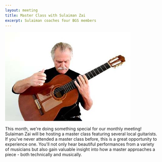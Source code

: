 ```yaml
---
layout: meeting
title: Master Class with Sulaiman Zai
excerpt: Sulaiman coaches four BGS members
---
```

![Sulaiman Zai](./pics/20250224-SulaimanZai.jpg)

This month, we're doing something special for our monthly meeting! 
Sulaiman Zai will be hosting a master class featuring several local guitarists.
If you've never attended a master class before, this is a great opportunity 
to experience one. You'll not only hear beautiful performances from a variety
of musicians but also gain valuable insight into how a master approaches
a piece - both technically and musically.
